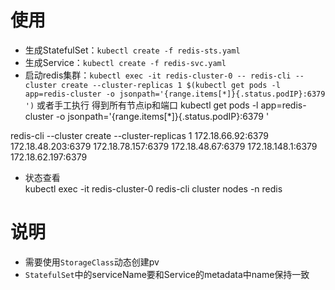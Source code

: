 # 使用
* 生成StatefulSet：`kubectl create -f redis-sts.yaml`
* 生成Service：`kubectl create -f redis-svc.yaml`
* 启动redis集群：`kubectl exec -it redis-cluster-0 -- redis-cli --cluster create --cluster-replicas 1 $(kubectl get pods -l app=redis-cluster -o jsonpath='{range.items[*]}{.status.podIP}:6379 ')`
或者手工执行
得到所有节点ip和端口
kubectl get pods -l app=redis-cluster -o jsonpath='{range.items[*]}{.status.podIP}:6379 '  


redis-cli --cluster create --cluster-replicas 1 172.18.66.92:6379 172.18.48.203:6379 172.18.78.157:6379 172.18.48.67:6379 172.18.148.1:6379 172.18.62.197:6379  

* 状态查看  
kubectl exec -it redis-cluster-0 redis-cli cluster nodes -n redis  

# 说明
* 需要使用`StorageClass`动态创建pv
* `StatefulSet`中的serviceName要和Service的metadata中name保持一致

